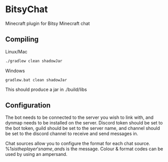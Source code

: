 BitsyChat
=========

Minecraft plugin for Bitsy Minecraft chat

## Compiling

Linux/Mac
```bash
./gradlew clean shadowJar
```

Windows
```batch
gradlew.bat clean shadowJar
```

This should produce a jar in ./build/libs

## Configuration

The bot needs to be connected to the server you wish to link with, and dynmap needs to be installed on the server.
Discord token should be set to the bot token, guild should be set to the server name, and channel should be set to the
discord channel to receive and send messages in.

Chat sources allow you to configure the format for each chat source. %1$s is the player's name, and %2$s is the message. Colour & format codes can be used by using an ampersand.

